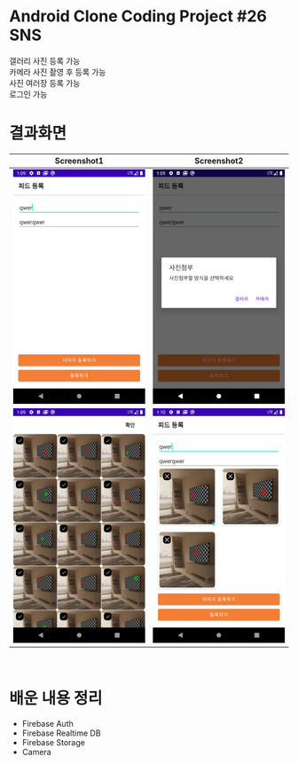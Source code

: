 # Android Clone Coding Project #26 SNS
갤러리 사진 등록 가능
</br>
카메라 사진 촬영 후 등록 가능
</br>
사진 여러장 등록 가능
</br>
로그인 가능
</br>

# 결과화면
|Screenshot1|Screenshot2|
|---|---|
|<img src="./screenshot/1.png"/>|<img src="./screenshot/2.png"/>|
|<img src="./screenshot/3.png"/>|<img src="./screenshot/4.png"/>|

</br>

# 배운 내용 정리
- Firebase Auth
- Firebase Realtime DB
- Firebase Storage
- Camera

